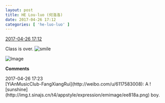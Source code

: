 ```yaml
---
layout: post
title: HE Lou-luo (何洛洛)
date: 2017-04-26 17:12
categories: [ 'he-luo-luo' ]
---
```


<div class="weibo-info">
  <a href="http://weibo.com/6117570574/F0lDLDKtH">2017-04-26 17:12</a>
</div>

Class is over. ![smile](http://img.t.sinajs.cn/t4/appstyle/expression/ext/normal/5c/huanglianwx_org.gif)

<!-- more -->

![Image](https://wx2.sinaimg.cn/mw690/006G0Hz8gy1ff075cozavj32kw3vce87.jpg)

**Comments**

<div class="weibo-info">2017-04-26 17:23</div>
[YiAnMusicClub-FangXiangRui](http://weibo.com/u/6117583008): A ![sunshine](http://img.t.sinajs.cn/t4/appstyle/expression/emimage/ee818a.png) boy.
